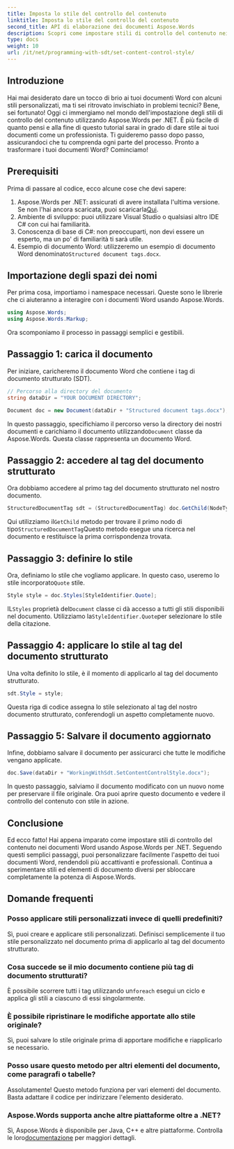 ```yaml
---
title: Imposta lo stile del controllo del contenuto
linktitle: Imposta lo stile del controllo del contenuto
second_title: API di elaborazione dei documenti Aspose.Words
description: Scopri come impostare stili di controllo del contenuto nei documenti Word usando Aspose.Words per .NET con questa guida dettagliata, passo dopo passo. Perfetta per migliorare l'estetica dei documenti.
type: docs
weight: 10
url: /it/net/programming-with-sdt/set-content-control-style/
---
```

## Introduzione

Hai mai desiderato dare un tocco di brio ai tuoi documenti Word con alcuni stili personalizzati, ma ti sei ritrovato invischiato in problemi tecnici? Bene, sei fortunato! Oggi ci immergiamo nel mondo dell'impostazione degli stili di controllo del contenuto utilizzando Aspose.Words per .NET. È più facile di quanto pensi e alla fine di questo tutorial sarai in grado di dare stile ai tuoi documenti come un professionista. Ti guideremo passo dopo passo, assicurandoci che tu comprenda ogni parte del processo. Pronto a trasformare i tuoi documenti Word? Cominciamo!

## Prerequisiti

Prima di passare al codice, ecco alcune cose che devi sapere:

1.  Aspose.Words per .NET: assicurati di avere installata l'ultima versione. Se non l'hai ancora scaricata, puoi scaricarla[Qui](https://releases.aspose.com/words/net/).
2. Ambiente di sviluppo: puoi utilizzare Visual Studio o qualsiasi altro IDE C# con cui hai familiarità.
3. Conoscenza di base di C#: non preoccuparti, non devi essere un esperto, ma un po' di familiarità ti sarà utile.
4. Esempio di documento Word: utilizzeremo un esempio di documento Word denominato`Structured document tags.docx`.

## Importazione degli spazi dei nomi

Per prima cosa, importiamo i namespace necessari. Queste sono le librerie che ci aiuteranno a interagire con i documenti Word usando Aspose.Words.

```csharp
using Aspose.Words;
using Aspose.Words.Markup;
```

Ora scomponiamo il processo in passaggi semplici e gestibili.

## Passaggio 1: carica il documento

Per iniziare, caricheremo il documento Word che contiene i tag di documento strutturato (SDT).

```csharp
// Percorso alla directory del documento
string dataDir = "YOUR DOCUMENT DIRECTORY";

Document doc = new Document(dataDir + "Structured document tags.docx");
```

 In questo passaggio, specifichiamo il percorso verso la directory dei nostri documenti e carichiamo il documento utilizzando`Document` classe da Aspose.Words. Questa classe rappresenta un documento Word.

## Passaggio 2: accedere al tag del documento strutturato

Ora dobbiamo accedere al primo tag del documento strutturato nel nostro documento.

```csharp
StructuredDocumentTag sdt = (StructuredDocumentTag) doc.GetChild(NodeType.StructuredDocumentTag, 0, true);
```

 Qui utilizziamo il`GetChild` metodo per trovare il primo nodo di tipo`StructuredDocumentTag`Questo metodo esegue una ricerca nel documento e restituisce la prima corrispondenza trovata.

## Passaggio 3: definire lo stile

 Ora, definiamo lo stile che vogliamo applicare. In questo caso, useremo lo stile incorporato`Quote` stile.

```csharp
Style style = doc.Styles[StyleIdentifier.Quote];
```

 IL`Styles` proprietà del`Document` classe ci dà accesso a tutti gli stili disponibili nel documento. Utilizziamo la`StyleIdentifier.Quote`per selezionare lo stile della citazione.

## Passaggio 4: applicare lo stile al tag del documento strutturato

Una volta definito lo stile, è il momento di applicarlo al tag del documento strutturato.

```csharp
sdt.Style = style;
```

Questa riga di codice assegna lo stile selezionato al tag del nostro documento strutturato, conferendogli un aspetto completamente nuovo.

## Passaggio 5: Salvare il documento aggiornato

Infine, dobbiamo salvare il documento per assicurarci che tutte le modifiche vengano applicate.

```csharp
doc.Save(dataDir + "WorkingWithSdt.SetContentControlStyle.docx");
```

In questo passaggio, salviamo il documento modificato con un nuovo nome per preservare il file originale. Ora puoi aprire questo documento e vedere il controllo del contenuto con stile in azione.

## Conclusione

Ed ecco fatto! Hai appena imparato come impostare stili di controllo del contenuto nei documenti Word usando Aspose.Words per .NET. Seguendo questi semplici passaggi, puoi personalizzare facilmente l'aspetto dei tuoi documenti Word, rendendoli più accattivanti e professionali. Continua a sperimentare stili ed elementi di documento diversi per sbloccare completamente la potenza di Aspose.Words.

## Domande frequenti

### Posso applicare stili personalizzati invece di quelli predefiniti?  
Sì, puoi creare e applicare stili personalizzati. Definisci semplicemente il tuo stile personalizzato nel documento prima di applicarlo al tag del documento strutturato.

### Cosa succede se il mio documento contiene più tag di documento strutturati?  
 È possibile scorrere tutti i tag utilizzando un`foreach` esegui un ciclo e applica gli stili a ciascuno di essi singolarmente.

### È possibile ripristinare le modifiche apportate allo stile originale?  
Sì, puoi salvare lo stile originale prima di apportare modifiche e riapplicarlo se necessario.

### Posso usare questo metodo per altri elementi del documento, come paragrafi o tabelle?  
Assolutamente! Questo metodo funziona per vari elementi del documento. Basta adattare il codice per indirizzare l'elemento desiderato.

### Aspose.Words supporta anche altre piattaforme oltre a .NET?  
Sì, Aspose.Words è disponibile per Java, C++ e altre piattaforme. Controlla le loro[documentazione](https://reference.aspose.com/words/net/) per maggiori dettagli.